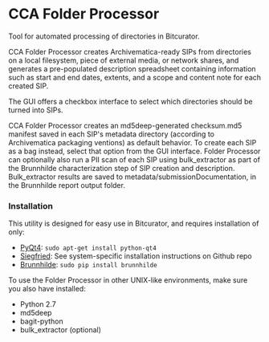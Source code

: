 # CCA Folder Processor  

Tool for automated processing of directories in Bitcurator.  

CCA Folder Processor creates Archivematica-ready SIPs from directories on a local filesystem, piece of external media, or network shares, and generates a pre-populated description spreadsheet containing information such as start and end dates, extents, and a scope and content note for each created SIP.

The GUI offers a checkbox interface to select which directories should be turned into SIPs.

CCA Folder Processor creates an md5deep-generated checksum.md5 manifest saved in each SIP's metadata directory (according to Archivematica packaging ventions) as default behavior. To create each SIP as a bag instead, select that option from the GUI interface. Folder Processor can optionally also run a PII scan of each SIP using bulk_extractor as part of the Brunnhilde characterization step of SIP creation and description. Bulk_extractor results are saved to metadata/submissionDocumentation, in the Brunnhilde report output folder.  

### Installation  

This utility is designed for easy use in Bitcurator, and requires installation of only:  
* [PyQt4](https://www.riverbankcomputing.com/software/pyqt/download): `sudo apt-get install python-qt4`  
* [Siegfried](https://github.com/richardlehane/siegfried/): See system-specific installation instructions on Github repo  
* [Brunnhilde](https://github.com/timothyryanwalsh/brunnhilde): `sudo pip install brunnhilde`  

To use the Folder Processor in other UNIX-like environments, make sure you also have installed:  
* Python 2.7  
* md5deep  
* bagit-python  
* bulk_extractor (optional) 
